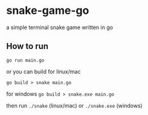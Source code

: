 # snake-game-go

a simple terminal snake game written in go

## How to run

`go run main.go`

or you can build
for linux/mac

`go build > snake main.go`

for windows
`go build > snake.exe main.go`

then run `./snake` (linux/mac) or `./snake.exe` (windows)
